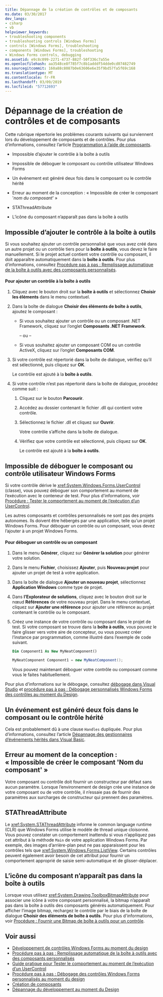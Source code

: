 ```yaml
---
title: Dépannage de la création de contrôles et de composants
ms.date: 03/30/2017
dev_langs:
- csharp
- vb
helpviewer_keywords:
- troubleshooting components
- troubleshooting controls [Windows Forms]
- controls [Windows Forms], troubleshooting
- components [Windows Forms], troubleshooting
- Windows Forms controls, debugging
ms.assetid: e9c8c099-2271-4737-882f-50f336c7a55e
ms.openlocfilehash: aa3548ce8f785f7c8b1adddf54dde0cd07482749
ms.sourcegitcommit: 160a88c8087b0e63606e6e35f9bd57fa5f69c168
ms.translationtype: MT
ms.contentlocale: fr-FR
ms.lasthandoff: 03/09/2019
ms.locfileid: "57712693"
---
```

# <a name="troubleshooting-control-and-component-authoring"></a>Dépannage de la création de contrôles et de composants
Cette rubrique répertorie les problèmes courants suivants qui surviennent lors du développement de composants et de contrôles. Pour plus d’informations, consultez l’article [Programmation à l’aide de composants](https://docs.microsoft.com/previous-versions/visualstudio/visual-studio-2013/0ffkdtkf(v=vs.120)).  
  
-   Impossible d’ajouter le contrôle à la boîte à outils  
  
-   Impossible de déboguer le composant ou contrôle utilisateur Windows Forms  
  
-   Un événement est généré deux fois dans le composant ou le contrôle hérité  
  
-   Erreur au moment de la conception : « Impossible de créer le composant '*nom du composant*' »  
  
-   STAThreadAttribute  
  
-   L’icône du composant n’apparaît pas dans la boîte à outils  
  
## <a name="cannot-add-control-to-toolbox"></a>Impossible d’ajouter le contrôle à la boîte à outils  
 Si vous souhaitez ajouter un contrôle personnalisé que vous avez créé dans un autre projet ou un contrôle tiers pour la **boîte à outils**, vous devez le faire manuellement. Si le projet actuel contient votre contrôle ou composant, il doit apparaître automatiquement dans la **boîte à outils**. Pour plus d’informations, consultez [Procédure pas à pas : Remplissage automatique de la boîte à outils avec des composants personnalisés](walkthrough-automatically-populating-the-toolbox-with-custom-components.md).  
  
#### <a name="to-add-a-control-to-the-toolbox"></a>Pour ajouter un contrôle à la boîte à outils  
  
1.  Cliquez avec le bouton droit sur la **boîte à outils** et sélectionnez **Choisir les éléments** dans le menu contextuel.  
  
2.  Dans la boîte de dialogue **Choisir des éléments de boîte à outils**, ajoutez le composant :  
  
    -   Si vous souhaitez ajouter un contrôle ou un composant .NET Framework, cliquez sur l’onglet **Composants .NET Framework**.  
  
         – ou –  
  
    -   Si vous souhaitez ajouter un composant COM ou un contrôle ActiveX, cliquez sur l’onglet **Composants COM**.  
  
3.  Si votre contrôle est répertorié dans la boîte de dialogue, vérifiez qu’il est sélectionné, puis cliquez sur **OK**.  
  
     Le contrôle est ajouté à la **boîte à outils**.  
  
4.  Si votre contrôle n’est pas répertorié dans la boîte de dialogue, procédez comme suit :  
  
    1.  Cliquez sur le bouton **Parcourir**.  
  
    2.  Accédez au dossier contenant le fichier .dll qui contient votre contrôle.  
  
    3.  Sélectionnez le fichier .dll et cliquez sur **Ouvrir**.  
  
         Votre contrôle s’affiche dans la boîte de dialogue.  
  
    4.  Vérifiez que votre contrôle est sélectionné, puis cliquez sur **OK**.  
  
         Le contrôle est ajouté à la **boîte à outils**.  
  
## <a name="cannot-debug-the-windows-forms-user-control-or-component"></a>Impossible de déboguer le composant ou contrôle utilisateur Windows Forms  
 Si votre contrôle dérive le <xref:System.Windows.Forms.UserControl> (classe), vous pouvez déboguer son comportement au moment de l’exécution avec le conteneur de test. Pour plus d'informations, voir [Procédure : Tester le comportement au moment de l’exécution d’un UserControl](how-to-test-the-run-time-behavior-of-a-usercontrol.md).  
  
 Les autres composants et contrôles personnalisés ne sont pas des projets autonomes. Ils doivent être hébergés par une application, telle qu’un projet Windows Forms. Pour déboguer un contrôle ou un composant, vous devez l’ajouter à un projet Windows Forms.  
  
#### <a name="to-debug-a-control-or-component"></a>Pour déboguer un contrôle ou un composant  
  
1.  Dans le menu **Générer**, cliquez sur **Générer la solution** pour générer votre solution.  
  
2.  Dans le menu **Fichier**, choisissez **Ajouter**, puis **Nouveau projet** pour ajouter un projet de test à votre application.  
  
3.  Dans la boîte de dialogue **Ajouter un nouveau projet**, sélectionnez **Application Windows** comme type de projet.  
  
4.  Dans **l’Explorateur de solutions**, cliquez avec le bouton droit sur le nœud **Références** de votre nouveau projet. Dans le menu contextuel, cliquez sur **Ajouter une référence** pour ajouter une référence au projet contenant le contrôle ou le composant.  
  
5.  Créez une instance de votre contrôle ou composant dans le projet de test. Si votre composant se trouve dans la **boîte à outils**, vous pouvez le faire glisser vers votre aire de concepteur, ou vous pouvez créer l’instance par programmation, comme illustré dans l’exemple de code suivant.  
  
    ```vb  
    Dim Component1 As New MyNeatComponent()  
    ```  
  
    ```csharp  
    MyNeatComponent Component1 = new MyNeatComponent();  
    ```  
  
     Vous pouvez maintenant déboguer votre contrôle ou composant comme vous le faites habituellement.  
  
 Pour plus d’informations sur le débogage, consultez [débogage dans Visual Studio](/visualstudio/debugger/debugging-in-visual-studio) et [procédure pas à pas : Débogage personnalisés Windows Forms des contrôles au moment du Design](walkthrough-debugging-custom-windows-forms-controls-at-design-time.md).  
  
## <a name="event-is-raised-twice-in-inherited-control-or-component"></a>Un événement est généré deux fois dans le composant ou le contrôle hérité  
 Cela est probablement dû à une clause `Handles` dupliquée. Pour plus d’informations, consultez l’article [Dépannage des gestionnaires d’événements hérités dans Visual Basic](~/docs/visual-basic/programming-guide/language-features/events/troubleshooting-inherited-event-handlers.md).  
  
## <a name="design-time-error-failed-to-create-component-component-name"></a>Erreur au moment de la conception : « Impossible de créer le composant 'Nom du composant' »  
 Votre composant ou contrôle doit fournir un constructeur par défaut sans aucun paramètre. Lorsque l’environnement de design crée une instance de votre composant ou de votre contrôle, il n’essaie pas de fournir des paramètres aux surcharges de constructeur qui prennent des paramètres.  
  
## <a name="stathreadattribute"></a>STAThreadAttribute  
 Le <xref:System.STAThreadAttribute> informe le common language runtime (CLR) que Windows Forms utilise le modèle de thread unique cloisonné. Vous pouvez constater un comportement inattendu si vous n’appliquez pas cet attribut à la méthode `Main` de votre application Windows Forms. Par exemple, des images d’arrière-plan peut ne pas apparaissent pour les contrôles tels que <xref:System.Windows.Forms.ListView>. Certains contrôles peuvent également avoir besoin de cet attribut pour fournir un comportement approprié de saisie semi-automatique et de glisser-déplacer.  
  
## <a name="component-icon-does-not-appear-in-toolbox"></a>L’icône du composant n’apparaît pas dans la boîte à outils  
 Lorsque vous utilisez <xref:System.Drawing.ToolboxBitmapAttribute> pour associer une icône à votre composant personnalisé, la bitmap n’apparaît pas dans la boîte à outils des composants générés automatiquement. Pour afficher l’image bitmap, rechargez le contrôle par le biais de la boîte de dialogue **Choisir des éléments de boîte à outils**. Pour plus d'informations, voir [Procédure : Fournir une Bitmap de boîte à outils pour un contrôle](how-to-provide-a-toolbox-bitmap-for-a-control.md).  
  
## <a name="see-also"></a>Voir aussi
- [Développement de contrôles Windows Forms au moment du design](developing-windows-forms-controls-at-design-time.md)
- [Procédure pas à pas : Remplissage automatique de la boîte à outils avec des composants personnalisés](walkthrough-automatically-populating-the-toolbox-with-custom-components.md)
- [Guide pratique pour Tester le comportement au moment de l’exécution d’un UserControl](how-to-test-the-run-time-behavior-of-a-usercontrol.md)
- [Procédure pas à pas : Débogage des contrôles Windows Forms personnalisés au moment du design](walkthrough-debugging-custom-windows-forms-controls-at-design-time.md)
- [Création de composants](https://docs.microsoft.com/previous-versions/visualstudio/visual-studio-2013/5dya64wy(v=vs.120))
- [Dépannage du développement au moment du Design](https://docs.microsoft.com/previous-versions/visualstudio/visual-studio-2013/ms171843(v=vs.120))
